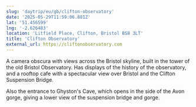 ```yaml
---
slug: 'daytrip/eu/gb/clifton-observatory'
date: '2025-05-29T11:59:06.881Z'
lat: '51.456599'
lng: '-2.626483'
location: 'Litfield Place, Clifton, Bristol BS8 3LT'
title: 'Clifton Observatory'
external_url: https://cliftonobservatory.com
---
```

A camera obscura with views across the Bristol skyline, built in the tower of the old Bristol Observatory. Has displays of the history of the observatory, and a rooftop cafe with a spectacular view over Bristol and the Clifton Suspension Bridge.

Also the entrance to Ghyston's Cave, which opens in the side of the Avon gorge, giving a lower view of the suspension bridge and gorge.